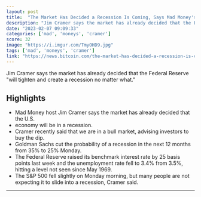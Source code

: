 ```yaml
---
layout: post
title:  "The Market Has Decided a Recession Is Coming, Says Mad Money's Jim Cramer"
description: "Jim Cramer says the market has already decided that the Federal Reserve \"will tighten and create a recession no matter what.\""
date: "2023-02-07 09:09:33"
categories: ['mad', 'moneys', 'cramer']
score: 32
image: "https://i.imgur.com/TmyOHD9.jpg"
tags: ['mad', 'moneys', 'cramer']
link: "https://news.bitcoin.com/the-market-has-decided-a-recession-is-coming-says-mad-moneys-jim-cramer/"
---
```


Jim Cramer says the market has already decided that the Federal Reserve \"will tighten and create a recession no matter what.\"

## Highlights

- Mad Money host Jim Cramer says the market has already decided that the U.S.
- economy will be in a recession.
- Cramer recently said that we are in a bull market, advising investors to buy the dip.
- Goldman Sachs cut the probability of a recession in the next 12 months from 35% to 25% Monday.
- The Federal Reserve raised its benchmark interest rate by 25 basis points last week and the unemployment rate fell to 3.4% from 3.5%, hitting a level not seen since May 1969.
- The S&P 500 fell slightly on Monday morning, but many people are not expecting it to slide into a recession, Cramer said.

---
